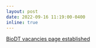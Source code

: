 ```yaml
---
layout: post
date: 2022-09-16 11:19:00-0400
inline: true
---
```


[BioDT vacancies page established](https://biodt.eu/vacancies)
